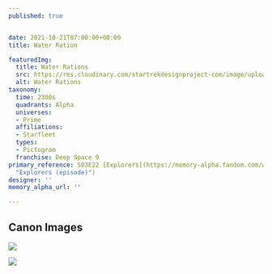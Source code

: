 ```yaml
---
published: true


date: 2021-10-21T07:00:00+00:00
title: Water Ration

featuredImg:
  title: Water Rations
  src: https://res.cloudinary.com/startrekdesignproject-com/image/upload/v1634854336/Water-Rations.png
  alt: Water Rations
taxonomy:
  time: 2300s
  quadrants: Alpha
  universes:
  - Prime
  affiliations:
  - Starfleet
  types:
  - Pictogram
  franchise: Deep Space 9
primary_reference: S03E22 [Explorers](https://memory-alpha.fandom.com/wiki/Explorers_(episode)
  "Explorers (episode)")
designer: ''
memory_alpha_url: ''

---
```

## Canon Images

![](https://res.cloudinary.com/startrekdesignproject-com/image/upload/v1634854336/Water-Rations_DS9-Explorers.jpg)

![](https://res.cloudinary.com/startrekdesignproject-com/image/upload/v1634854336/WaterRations-Explorers-1.jpg)
